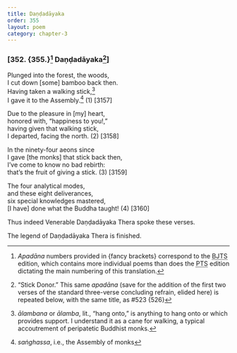```yaml
---
title: Daṇḍadāyaka
order: 355
layout: poem
category: chapter-3
---
```


### \[352. {355.}[^1] Daṇḍadāyaka[^2]\]

Plunged into the forest, the woods,  
I cut down \[some\] bamboo back then.  
Having taken a walking stick,[^3]  
I gave it to the Assembly.[^4] (1) \[3157\]

Due to the pleasure in \[my\] heart,  
honored with, “happiness to you!,”  
having given that walking stick,  
I departed, facing the north. (2) \[3158\]

In the ninety-four aeons since  
I gave \[the monks\] that stick back then,  
I’ve come to know no bad rebirth:  
that’s the fruit of giving a stick. (3) \[3159\]

The four analytical modes,  
and these eight deliverances,  
six special knowledges mastered,  
\[I have\] done what the Buddha taught! (4) \[3160\]

Thus indeed Venerable Daṇḍadāyaka Thera spoke these verses.

The legend of Daṇḍadāyaka Thera is finished.

[^1]: *Apadāna* numbers provided in {fancy brackets} correspond to the <abbr title="Buddha Jayanthi Tripitaka Series">BJTS</abbr> edition, which contains more individual poems than does the <abbr title="Pali Text Society">PTS</abbr> edition dictating the main numbering of this translation.

[^2]: “Stick Donor.” This same *apadāna* (save for the addition of the first two verses of the standard three-verse concluding refrain, elided here) is repeated below, with the same title, as \#523 {526}

[^3]: *ālambana* or *ālamba*, lit., “hang onto,” is anything to hang onto or which provides support. I understand it as a cane for walking, a typical accoutrement of peripatetic Buddhist monks.

[^4]: *saṅghassa*, i.e., the Assembly of monks
